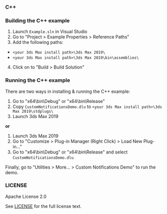 ### C++

### Building the C++ example

1. Launch `Example.sln` in Visual Studio
2. Go to "Project > Example Properties > Reference Paths"
3. Add the following paths:
  + `<your 3ds Max install path>\3ds Max 2019\`
  + `<your 3ds Max install path>\3ds Max 2019\bin\assemblies\`
4. Click on to "Build > Build Solution"

### Running the C++ example

There are two ways in installing & running the C++ example:

1. Go to "x64\bin\Debug\" or "x64\bin\Release\"
2. Copy `CustomNotificationsDemo.dlu` to `<your 3ds Max install path>\3ds Max 2019\stdplugs\`
3. Launch 3ds Max 2019

**or**

1. Launch 3ds Max 2019
2. Go to "Customize > Plug-in Manager (Right Click) > Load New Plug-in..."
3. Go to "x64\bin\Debug\" or "x64\bin\Release\" and select `CustomNotificationsDemo.dlu`

Finally, go to "Utilities > More... > Custom Notifications Demo" to run the demo.

### LICENSE

Apache License 2.0

See [LICENSE](https://github.com/hako/3dsMax-CustomNotifications/tree/master/LICENSE) for the full license text.